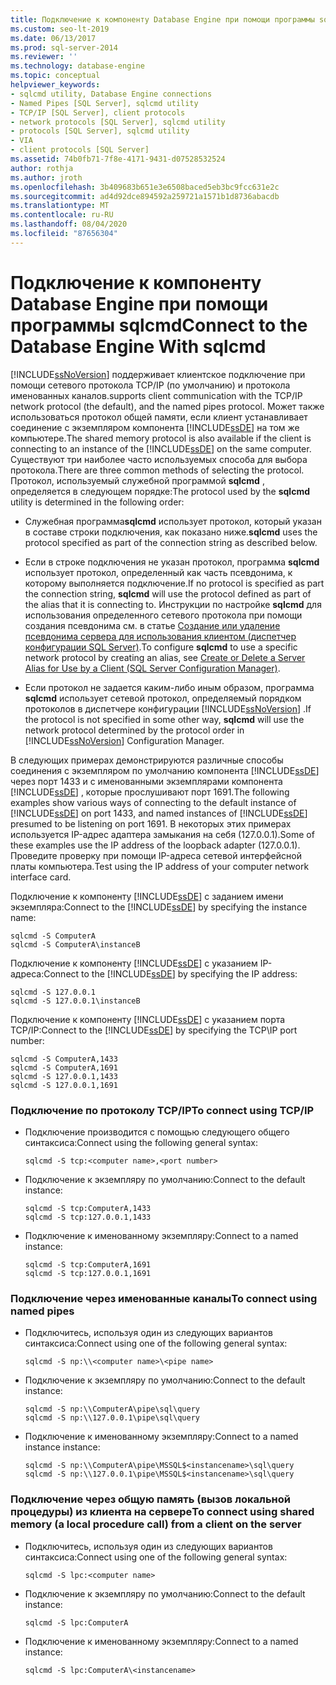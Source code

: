 ```yaml
---
title: Подключение к компоненту Database Engine при помощи программы sqlcmd
ms.custom: seo-lt-2019
ms.date: 06/13/2017
ms.prod: sql-server-2014
ms.reviewer: ''
ms.technology: database-engine
ms.topic: conceptual
helpviewer_keywords:
- sqlcmd utility, Database Engine connections
- Named Pipes [SQL Server], sqlcmd utility
- TCP/IP [SQL Server], client protocols
- network protocols [SQL Server], sqlcmd utility
- protocols [SQL Server], sqlcmd utility
- VIA
- client protocols [SQL Server]
ms.assetid: 74b0fb71-7f8e-4171-9431-d07528532524
author: rothja
ms.author: jroth
ms.openlocfilehash: 3b409683b651e3e6508baced5eb3bc9fcc631e2c
ms.sourcegitcommit: ad4d92dce894592a259721a1571b1d8736abacdb
ms.translationtype: MT
ms.contentlocale: ru-RU
ms.lasthandoff: 08/04/2020
ms.locfileid: "87656304"
---
```

# <a name="connect-to-the-database-engine-with-sqlcmd"></a><span data-ttu-id="5afd0-102">Подключение к компоненту Database Engine при помощи программы sqlcmd</span><span class="sxs-lookup"><span data-stu-id="5afd0-102">Connect to the Database Engine With sqlcmd</span></span>
  [!INCLUDE[ssNoVersion](../../includes/ssnoversion-md.md)] <span data-ttu-id="5afd0-103">поддерживает клиентское подключение при помощи сетевого протокола TCP/IP (по умолчанию) и протокола именованных каналов.</span><span class="sxs-lookup"><span data-stu-id="5afd0-103">supports client communication with the TCP/IP network protocol (the default), and the named pipes protocol.</span></span> <span data-ttu-id="5afd0-104">Может также использоваться протокол общей памяти, если клиент устанавливает соединение с экземпляром компонента [!INCLUDE[ssDE](../../includes/ssde-md.md)] на том же компьютере.</span><span class="sxs-lookup"><span data-stu-id="5afd0-104">The shared memory protocol is also available if the client is connecting to an instance of the [!INCLUDE[ssDE](../../includes/ssde-md.md)] on the same computer.</span></span> <span data-ttu-id="5afd0-105">Существуют три наиболее часто используемых способа для выбора протокола.</span><span class="sxs-lookup"><span data-stu-id="5afd0-105">There are three common methods of selecting the protocol.</span></span> <span data-ttu-id="5afd0-106">Протокол, используемый служебной программой **sqlcmd** , определяется в следующем порядке:</span><span class="sxs-lookup"><span data-stu-id="5afd0-106">The protocol used by the **sqlcmd** utility is determined in the following order:</span></span>  
  
-   <span data-ttu-id="5afd0-107">Служебная программа**sqlcmd** использует протокол, который указан в составе строки подключения, как показано ниже.</span><span class="sxs-lookup"><span data-stu-id="5afd0-107">**sqlcmd** uses the protocol specified as part of the connection string as described below.</span></span>  
  
-   <span data-ttu-id="5afd0-108">Если в строке подключения не указан протокол, программа **sqlcmd** использует протокол, определенный как часть псевдонима, к которому выполняется подключение.</span><span class="sxs-lookup"><span data-stu-id="5afd0-108">If no protocol is specified as part the connection string, **sqlcmd** will use the protocol defined as part of the alias that it is connecting to.</span></span> <span data-ttu-id="5afd0-109">Инструкции по настройке **sqlcmd** для использования определенного сетевого протокола при помощи создания псевдонима см. в статье [Создание или удаление псевдонима сервера для использования клиентом (диспетчер конфигурации SQL Server)](../../database-engine/configure-windows/create-or-delete-a-server-alias-for-use-by-a-client.md).</span><span class="sxs-lookup"><span data-stu-id="5afd0-109">To configure **sqlcmd** to use a specific network protocol by creating an alias, see [Create or Delete a Server Alias for Use by a Client &#40;SQL Server Configuration Manager&#41;](../../database-engine/configure-windows/create-or-delete-a-server-alias-for-use-by-a-client.md).</span></span>  
  
-   <span data-ttu-id="5afd0-110">Если протокол не задается каким-либо иным образом, программа **sqlcmd** использует сетевой протокол, определяемый порядком протоколов в диспетчере конфигурации [!INCLUDE[ssNoVersion](../../includes/ssnoversion-md.md)] .</span><span class="sxs-lookup"><span data-stu-id="5afd0-110">If the protocol is not specified in some other way, **sqlcmd** will use the network protocol determined by the protocol order in [!INCLUDE[ssNoVersion](../../includes/ssnoversion-md.md)] Configuration Manager.</span></span>  
  
 <span data-ttu-id="5afd0-111">В следующих примерах демонстрируются различные способы соединения с экземпляром по умолчанию компонента [!INCLUDE[ssDE](../../includes/ssde-md.md)] через порт 1433 и с именованными экземплярами компонента [!INCLUDE[ssDE](../../includes/ssde-md.md)] , которые прослушивают порт 1691.</span><span class="sxs-lookup"><span data-stu-id="5afd0-111">The following examples show various ways of connecting to the default instance of [!INCLUDE[ssDE](../../includes/ssde-md.md)] on port 1433, and named instances of [!INCLUDE[ssDE](../../includes/ssde-md.md)] presumed to be listening on port 1691.</span></span> <span data-ttu-id="5afd0-112">В некоторых этих примерах используется IP-адрес адаптера замыкания на себя (127.0.0.1).</span><span class="sxs-lookup"><span data-stu-id="5afd0-112">Some of these examples use the IP address of the loopback adapter (127.0.0.1).</span></span> <span data-ttu-id="5afd0-113">Проведите проверку при помощи IP-адреса сетевой интерфейсной платы компьютера.</span><span class="sxs-lookup"><span data-stu-id="5afd0-113">Test using the IP address of your computer network interface card.</span></span>  
  
 <span data-ttu-id="5afd0-114">Подключение к компоненту [!INCLUDE[ssDE](../../includes/ssde-md.md)] с заданием имени экземпляра:</span><span class="sxs-lookup"><span data-stu-id="5afd0-114">Connect to the [!INCLUDE[ssDE](../../includes/ssde-md.md)] by specifying the instance name:</span></span>  
  
```  
sqlcmd -S ComputerA  
sqlcmd -S ComputerA\instanceB  
```  
  
 <span data-ttu-id="5afd0-115">Подключение к компоненту [!INCLUDE[ssDE](../../includes/ssde-md.md)] с указанием IP-адреса:</span><span class="sxs-lookup"><span data-stu-id="5afd0-115">Connect to the [!INCLUDE[ssDE](../../includes/ssde-md.md)] by specifying the IP address:</span></span>  
  
```  
sqlcmd -S 127.0.0.1  
sqlcmd -S 127.0.0.1\instanceB  
```  
  
 <span data-ttu-id="5afd0-116">Подключение к компоненту [!INCLUDE[ssDE](../../includes/ssde-md.md)] с указанием порта TCP/IP:</span><span class="sxs-lookup"><span data-stu-id="5afd0-116">Connect to the [!INCLUDE[ssDE](../../includes/ssde-md.md)] by specifying the TCP\IP port number:</span></span>  
  
```  
sqlcmd -S ComputerA,1433  
sqlcmd -S ComputerA,1691  
sqlcmd -S 127.0.0.1,1433  
sqlcmd -S 127.0.0.1,1691  
```  
  
### <a name="to-connect-using-tcpip"></a><span data-ttu-id="5afd0-117">Подключение по протоколу TCP/IP</span><span class="sxs-lookup"><span data-stu-id="5afd0-117">To connect using TCP/IP</span></span>  
  
-   <span data-ttu-id="5afd0-118">Подключение производится с помощью следующего общего синтаксиса:</span><span class="sxs-lookup"><span data-stu-id="5afd0-118">Connect using the following general syntax:</span></span>  
  
    ```  
    sqlcmd -S tcp:<computer name>,<port number>  
    ```  
  
-   <span data-ttu-id="5afd0-119">Подключение к экземпляру по умолчанию:</span><span class="sxs-lookup"><span data-stu-id="5afd0-119">Connect to the default instance:</span></span>  
  
    ```  
    sqlcmd -S tcp:ComputerA,1433  
    sqlcmd -S tcp:127.0.0.1,1433  
    ```  
  
-   <span data-ttu-id="5afd0-120">Подключение к именованному экземпляру:</span><span class="sxs-lookup"><span data-stu-id="5afd0-120">Connect to a named instance:</span></span>  
  
    ```  
    sqlcmd -S tcp:ComputerA,1691  
    sqlcmd -S tcp:127.0.0.1,1691  
    ```  
  
### <a name="to-connect-using-named-pipes"></a><span data-ttu-id="5afd0-121">Подключение через именованные каналы</span><span class="sxs-lookup"><span data-stu-id="5afd0-121">To connect using named pipes</span></span>  
  
-   <span data-ttu-id="5afd0-122">Подключитесь, используя один из следующих вариантов синтаксиса:</span><span class="sxs-lookup"><span data-stu-id="5afd0-122">Connect using one of the following general syntax:</span></span>  
  
    ```  
    sqlcmd -S np:\\<computer name>\<pipe name>  
    ```  
  
-   <span data-ttu-id="5afd0-123">Подключение к экземпляру по умолчанию:</span><span class="sxs-lookup"><span data-stu-id="5afd0-123">Connect to the default instance:</span></span>  
  
    ```  
    sqlcmd -S np:\\ComputerA\pipe\sql\query  
    sqlcmd -S np:\\127.0.0.1\pipe\sql\query  
    ```  
  
-   <span data-ttu-id="5afd0-124">Подключение к именованному экземпляру:</span><span class="sxs-lookup"><span data-stu-id="5afd0-124">Connect to a named instance instance:</span></span>  
  
    ```  
    sqlcmd -S np:\\ComputerA\pipe\MSSQL$<instancename>\sql\query  
    sqlcmd -S np:\\127.0.0.1\pipe\MSSQL$<instancename>\sql\query  
    ```  
  
### <a name="to-connect-using-shared-memory-a-local-procedure-call-from-a-client-on-the-server"></a><span data-ttu-id="5afd0-125">Подключение через общую память (вызов локальной процедуры) из клиента на сервере</span><span class="sxs-lookup"><span data-stu-id="5afd0-125">To connect using shared memory (a local procedure call) from a client on the server</span></span>  
  
-   <span data-ttu-id="5afd0-126">Подключитесь, используя один из следующих вариантов синтаксиса:</span><span class="sxs-lookup"><span data-stu-id="5afd0-126">Connect using one of the following general syntax:</span></span>  
  
    ```  
    sqlcmd -S lpc:<computer name>  
    ```  
  
-   <span data-ttu-id="5afd0-127">Подключение к экземпляру по умолчанию:</span><span class="sxs-lookup"><span data-stu-id="5afd0-127">Connect to the default instance:</span></span>  
  
    ```  
    sqlcmd -S lpc:ComputerA  
    ```  
  
-   <span data-ttu-id="5afd0-128">Подключение к именованному экземпляру:</span><span class="sxs-lookup"><span data-stu-id="5afd0-128">Connect to a named instance:</span></span>  
  
    ```  
    sqlcmd -S lpc:ComputerA\<instancename>  
    ```  
  
  
